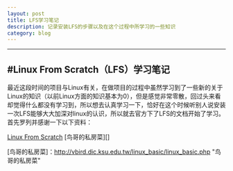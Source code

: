 ```yaml
---
layout: post
title: LFS学习笔记
description: 记录安装LFS的步骤以及在这个过程中所学习的一些知识
category: blog
---
```


------
#Linux From Scratch（LFS）学习笔记
------
最近这段时间的项目与Linux有关，在做项目的过程中虽然学习到了一些新的关于Linux的知识（以前Linux方面的知识基本为0），但是感觉非常零散，回过头来看却觉得什么都没有学习到，所以想去认真学习一下，恰好在这个时候听别人说安装一次LFS能够大大加深对linux的认识，所以就去官方下了LFS的文档开始了学习。
首先罗列并感谢一下以下资料：

[Linux From Scratch][]
[鸟哥的私房菜][]


[Linux From Scratch]:www.linuxfromscratch.org/lfs/downloads/7.6/LFS-BOOK.pdf    "LFS BOOK"
[鸟哥的私房菜]：http://vbird.dic.ksu.edu.tw/linux_basic/linux_basic.php    "鸟哥的私房菜"

